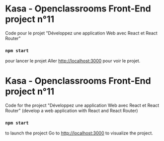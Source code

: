 #   Kasa - Openclassrooms Front-End project n°11

Code pour le projet "Développez une application Web avec React et React Router"

### `npm start` 
pour lancer le projet
Aller [http://localhost:3000](http://localhost:3000) pour voir le projet.



#   Kasa - Openclassrooms Front-End project n°11

Code for the project "Développez une application Web avec React et React Router" (develop a web application with React and React Router)

### `npm start` 
to launch the project
Go to [http://localhost:3000](http://localhost:3000) to visualize the project.
